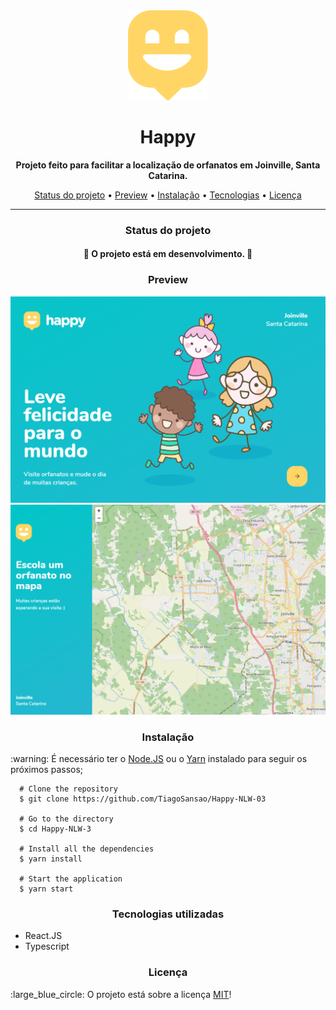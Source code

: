 </header>
  <div align="center" ><img src="./front-end/src/images/map-marker.svg" alt="logo" /></div>
  <h1 align="center"> Happy </h1>
  <p align="center"> 
    <strong>Projeto feito para facilitar a localização de orfanatos em Joinville, Santa Catarina.</strong> 
  </p>
  <p align="center"> 
  <a href="#status">Status do projeto</a> •
    <a href="#preview">Preview</a> •
    <a href="#instalacao">Instalação</a> •
    <a href="#tecnologias">Tecnologias</a> •
    <a href="#licenca">Licença</a>
  </p>
  <hr/>
</header>
<main>
  <div id="status">
    <h3 align="center">Status do projeto</h3>
    <h4 align="center">
      🚧 O projeto está em desenvolvimento. 🚧
    </h4>
  </div>
  <div id="preview">
    <h3 align="center">Preview</h3>
    <img src="./front-end/src/images/git-preview-1.png">
    <img src="./front-end/src/images/git-preview-2.png">
  </div>
  <div id="instalacao">
    <h3 align="center">Instalação</h3>
    <p> :warning: É necessário ter o <a href="https://nodejs.org/en/" target="_blank">Node.JS</a> ou o <a href="https://classic.yarnpkg.com/en/" target="_blank">Yarn</a> instalado para seguir os próximos passos; </p>

      # Clone the repository
      $ git clone https://github.com/TiagoSansao/Happy-NLW-03

      # Go to the directory
      $ cd Happy-NLW-3

      # Install all the dependencies
      $ yarn install

      # Start the application
      $ yarn start

  </div>
  <div id="tecnologias">
    <h3 align="center">Tecnologias utilizadas</h3>
    <ul>
      <li>React.JS</li>
      <li>Typescript</li>
    </ul>
  </div>
  <div id="licenca">
    <h3 align="center">Licença</h3>
    <p> :large_blue_circle: O projeto está sobre a licença <a href="https://github.com/TiagoSansao/Happy-NLW-03/blob/master/LICENSE" target="_blank">MIT</a>!</p>
  </div>

</main>
